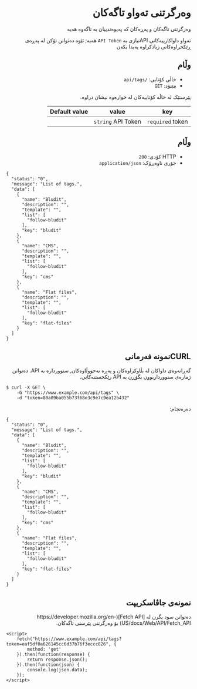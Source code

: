 <div dir="rtl">

# وەرگرتنی تەواو تاگەکان
<!-- position: 7 -->

وەرگرتنی تاگەکان و پەڕەکان کە پەیوەندییان بە تاگەوە هەیە

تەواو داواکارییەکانی APIنیازی بە `API Token` هەیە; ئێوە دەتوانن تۆکن لە پەڕەی ڕێکخراوەکانی زیادکراوە پەیدا بکەن

<h2 id="request">وڵام</h2>

- خاڵی کۆتایی: `/api/tags`
- مێتۆد: `GET`

پێرستێک لە خاڵە کۆتاییەکان لە خوارەوە نیشان دراوە.

| key | value | Default value |
|-----|-------|---------------|
| `required` token | `string` API Token | |

<h2 id="response">وڵام</h2>

- HTTP کۆدی: `200`
- جۆری ناوەڕۆک: `application/json`
</div>

```
{
  "status": "0",
  "message": "List of tags.",
  "data": [
    {
      "name": "Bludit",
      "description": "",
      "template": "",
      "list": [
        "follow-bludit"
      ],
      "key": "bludit"
    },
    {
      "name": "CMS",
      "description": "",
      "template": "",
      "list": [
        "follow-bludit"
      ],
      "key": "cms"
    },
    {
      "name": "Flat files",
      "description": "",
      "template": "",
      "list": [
        "follow-bludit"
      ],
      "key": "flat-files"
    }
  ]
}
```

<div dir="rtl">
<h2 id="curl-example">CURLنمونە فەرمانی</h2>
گەڕانەوەی داواکان لە بڵاوکراوەکان و پەڕە نەجووڵاوەکان, سنووردارە بە API. دەتوانن ژمارەی سنوورداربوون بگۆڕن بە API رێکخستنەکانی.
</div>

```
$ curl -X GET \
	-G "https://www.example.com/api/tags" \
	-d "token=80a09ba055b73f68e3c9e7c9ea12b432"
```

<div dir="rtl">
دەرەنجام:
</div> 

```
{
  "status": "0",
  "message": "List of tags.",
  "data": [
    {
      "name": "Bludit",
      "description": "",
      "template": "",
      "list": [
        "follow-bludit"
      ],
      "key": "bludit"
    },
    {
      "name": "CMS",
      "description": "",
      "template": "",
      "list": [
        "follow-bludit"
      ],
      "key": "cms"
    },
    {
      "name": "Flat files",
      "description": "",
      "template": "",
      "list": [
        "follow-bludit"
      ],
      "key": "flat-files"
    }
  ]
}
```
	
<div dir="rtl">
<h2 id="javascript-example">نمونەی جاڤاسکریپت</h2>
دەتوانن سود بگرن لە [Fetch API](https://developer.mozilla.org/en-US/docs/Web/API/Fetch_API) بۆ وەرگرتنی پێرستی تاگەکان.
</div>
	
```
<script>
	fetch("https://www.example.com/api/tags?token=eaf5df0a626145cc6d37b76f3eccc826", {
		method: 'get'
	}).then(function(response) {
		return response.json();
	}).then(function(json) {
		console.log(json.data);
	});
</script>
```
